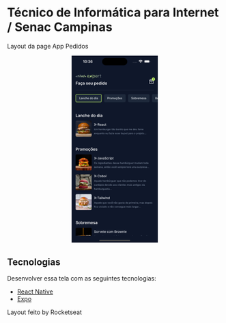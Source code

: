 # Técnico de Informática para Internet / Senac Campinas
Layout da page App Pedidos

<p align="center">
<img alt="Frontend" src=".github/atividade1.png" width="40%">
</p>

## Tecnologias

Desenvolver essa tela com as seguintes tecnologias:

- [React Native](https://facebook.github.io/react-native/)
- [Expo](https://expo.io/)

Layout feito by Rocketseat